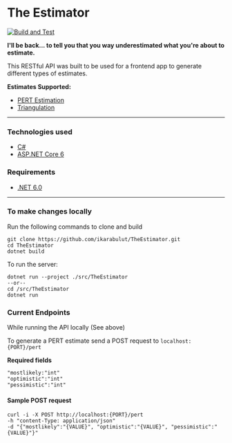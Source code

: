 # The Estimator
[![Build and Test](https://github.com/ikarabulut/TheEstimator/actions/workflows/build-test.yml/badge.svg)](https://github.com/ikarabulut/TheEstimator/actions/workflows/build-test.yml)

**I'll be back... to tell you that you way underestimated what you're about to estimate.**

This RESTful API was built to be used for a frontend app to generate different types of estimates.

**Estimates Supported:**

- [PERT Estimation](https://projectmanagementacademy.net/resources/blog/a-three-point-estimating-technique-pert/)
- [Triangulation](https://www.projectmanagement.com/contentPages/wiki.cfm?ID=368763&thisPageURL=/wikis/368763/3-Points-Estimating#1) 

***

### Technologies used

- [C#](https://docs.microsoft.com/en-us/dotnet/csharp/)
- [ASP.NET Core 6](https://docs.microsoft.com/en-us/aspnet/core/?view=aspnetcore-6.0)

### Requirements

- [.NET 6.0](https://dotnet.microsoft.com/en-us/download)

***
### To make changes locally
Run the following commands to clone and build
```
git clone https://github.com/ikarabulut/TheEstimator.git
cd TheEstimator
dotnet build
```
To run the server:
```
dotnet run --project ./src/TheEstimator
--or--
cd /src/TheEstimator
dotnet run
```

### Current Endpoints
While running the API locally (See above)

To generate a PERT estimate send a POST request to `localhost:{PORT}/pert`

**Required fields**
```
"mostlikely:"int"
"optimistic":"int"
"pessimistic":"int"
```
#### Sample POST request
```
curl -i -X POST http://localhost:{PORT}/pert
-h "content-Type: application/json"
-d "{"mostlikely":"{VALUE}", "optimistic":"{VALUE}", "pessimistic":"{VALUE}"}"
```


